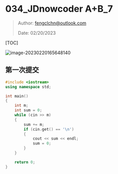 # 034_JDnowcoder A+B_7

> Author: fengclchn@outlook.com
>
> Date: 02/20/2023

[TOC]

![image-20230220165648140](https://histone-obs.obs.cn-southwest-2.myhuaweicloud.com/noteImg/image-20230220165648140.png)

## 第一次提交

```c++
#include <iostream>
using namespace std;

int main()
{
    int m;
    int sum = 0;
    while (cin >> m)
    {
        sum += m;
        if (cin.get() == '\n')
        {
            cout << sum << endl;
            sum = 0;
        }
    }

    return 0;
}
```

